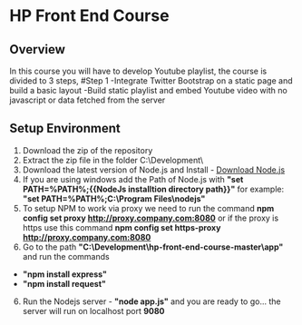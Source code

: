 HP Front End Course
====================

Overview
--------
In this course you will have to develop Youtube playlist, the course is divided to 3 steps,
#Step 1 
-Integrate Twitter Bootstrap on a static page and  build a basic layout
-Build static playlist and embed Youtube video with no javascript or data fetched from the server


Setup Environment
-----------------

1. Download the zip of the repository
2. Extract the zip file in the folder C:\Development\
3. Download the latest version of Node.js and Install - [Download Node.js](http://nodejs.org/download/)
4. If you are using windows add the Path of Node.js with **"set PATH=%PATH%;{{NodeJs installtion directory path}}"** for example: **"set PATH=%PATH%;C:\Program Files\nodejs"**
4. To setup NPM to work via proxy we need to run the command **npm config set proxy http://proxy.company.com:8080** or if the proxy is https use this command **npm config set https-proxy http://proxy.company.com:8080** 
5. Go to the path **"C:\Development\hp-front-end-course-master\app"** and run the commands
 - **"npm install express"**
 - **"npm install request"**
6. Run the Nodejs server - **"node app.js"** and you are ready to go... the server will run on localhost port **9080**


